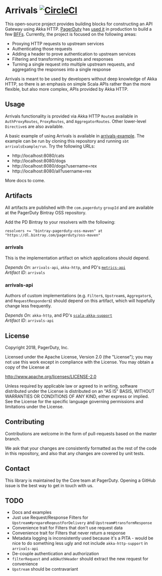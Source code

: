 # Arrivals [![CircleCI](https://circleci.com/gh/PagerDuty/arrivals.svg?style=svg)](https://circleci.com/gh/PagerDuty/arrivals)

This open-source project provides building blocks for constructing an API Gateway using Akka HTTP. [PagerDuty](https://www.pagerduty.com) has [used it](https://www.youtube.com/watch?v=DRxLFWmvJ8A) in production to build a few [BFFs](https://samnewman.io/patterns/architectural/bff/). Currently, the project is focused on the following areas:

 - Proxying HTTP requests to upstream services
 - Authenticating those requests
 - Adding a header to prove authentication to upstream services
 - Filtering and transforming requests and responses
 - Turning a single request into multiple upstream requests, and aggregating the responses into a single response
  
Arrivals is meant to be used by developers without deep knowledge of Akka HTTP, so there is an emphasis on simple Scala APIs rather than the more flexible, but also more complex, APIs provided by Akka HTTP. 

## Usage

Arrivals functionality is provided via Akka HTTP `Route`s available in `AuthProxyRoutes`, `ProxyRoutes`, and `AggregatorRoutes`. Other lower-level `Directive`s are also available.

A basic example of using Arrivals is available in [arrivals-example](https://github.com/PagerDuty/arrivals/blob/master/arrivals-example/src/main/scala/com/pagerduty/arrivals/example/ExampleApp.scala). The example can be run by cloning this repository and running `sbt arrivalsExample/run`. Try the following URLs:

- http://localhost:8080/cats
- http://localhost:8080/dogs
- http://localhost:8080/dogs?username=rex
- http://localhost:8080/all?username=rex

More docs to come.

## Artifacts

All artifacts are published with the `com.pagerduty` `groupId` and are available at the PagerDuty Bintray OSS repository.

Add the PD Bintray to your resolvers with the following:

```
resolvers += "bintray-pagerduty-oss-maven" at "https://dl.bintray.com/pagerduty/oss-maven"
```

### arrivals

This is the implementation artifact on which applications should depend.

_Depends On_: `arrivals-api`, `akka-http`, and PD's [`metrics-api`](https://github.com/PagerDuty/scala-metrics)\
_Artifact ID_: `arrivals`

### arrivals-api

Authors of custom implementations (e.g. `Filter`s, `Upstream`s, `Aggregator`s, and `RequestResponder`s) should depend on this artifact, which will hopefully change less frequently.

_Depends On_: `akka-http`, and PD's [`scala-akka-support`](https://github.com/PagerDuty/scala-akka-support)\
_Artifact ID_: `arrivals-api`

## License

Copyright 2018, PagerDuty, Inc.

Licensed under the Apache License, Version 2.0 (the "License");
you may not use this work except in compliance with the License.
You may obtain a copy of the License at

   http://www.apache.org/licenses/LICENSE-2.0

Unless required by applicable law or agreed to in writing, software
distributed under the License is distributed on an "AS IS" BASIS,
WITHOUT WARRANTIES OR CONDITIONS OF ANY KIND, either express or implied.
See the License for the specific language governing permissions and
limitations under the License.

## Contributing

Contributions are welcome in the form of pull-requests based on the master branch.

We ask that your changes are consistently formatted as the rest of the code in this repository, and also that any changes are covered by unit tests.

## Contact

This library is maintained by the Core team at PagerDuty. Opening a GitHub issue is the best way to get in touch with us.

## TODO

- Docs and examples
- Just use Request/Response Filters for `Upstream#prepareReqeustForDelivery` and `Upstream#transformResponse`
- Convenience trait for Filters that don't use request data
- Convenience trait for Filters that never return a response
- Metadata logging is inconsistently used because it's a PITA - would be nice to do something less ugly and not include `akka-http-support` in `arrivals-api`
- De-couple authentication and authorization
- `filterRequest` and `addAuthHeader` should extract the new request for convenience
- `Upstream` should be contravariant
